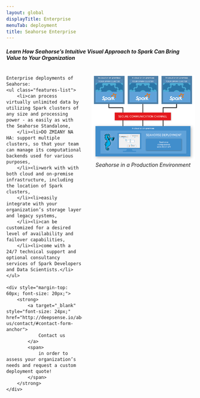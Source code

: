 ```yaml
---
layout: global
displayTitle: Enterprise
menuTab: deployment
title: Seahorse Enterprise
---
```


<h5>Learn How Seahorse’s Intuitive Visual Approach to Spark Can Bring Value to Your Organization</h5>

<div style="overflow: auto">
    <p style="float:right; margin-left:25px; width:55%; text-align:center;">
      <img class="centered-image img-responsive" src="../img/enterprise_architecture.png" />
        <em>Seahorse in a Production Environment</em>
    </p>

    Enterprise deployments of Seahorse:
    <ul class="features-list">
        <li>can process virtually unlimited data by utilizing Spark clusters of any size and processing power - as easily as with the Seahorse Standalone,
        </li><li>DO ZMIANY NA HA: support multiple clusters, so that your team can manage its computational backends used for various purposes,
        </li><li>work with with both cloud and on-premise infrastructure, including the location of Spark clusters,
        </li><li>easily integrate with your organization’s storage layer and legacy systems,
        </li><li>can be customized for a desired level of availability and failover capabilities,
        </li><li>come with a 24/7 technical support and optional consultancy services of Spark Developers and Data Scientists.</li>
    </ul>

    <div style="margin-top: 60px; font-size: 20px;">
        <strong>
            <a target="_blank" style="font-size: 24px;" href="http://deepsense.io/about-us/contact/#contact-form-anchor">
                Contact us
            </a>
            <span>
                in order to assess your organization’s needs and request a custom deployment quote!
            </span>
        </strong>
    </div>
</div>
